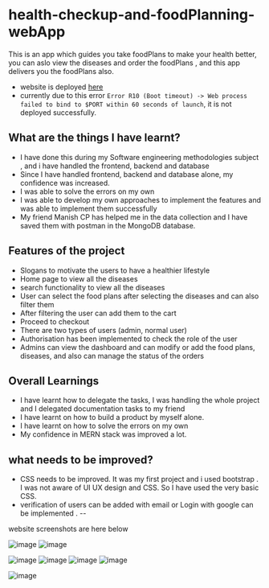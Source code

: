 # health-checkup-and-foodPlanning-webApp
This is an app which guides you take foodPlans to make your health better, you can aslo view the diseases and order the foodPlans , and this app delivers you the foodPlans also.

- website is deployed [here](https://healthify-me-rd.herokuapp.com/)
- currently due to this error `Error R10 (Boot timeout) -> Web process failed to bind to $PORT within 60 seconds of launch`, it is not deployed successfully.

## What are the things I have learnt? 
- I have done this during my Software engineering methodologies subject , and i have handled the frontend, backend and database
- Since I have handled frontend, backend and database alone, my confidence was increased.
- I was able to solve the errors on my own
- I was able to develop my own approaches to implement the features and was able to implement them successfully
- My friend Manish CP has helped me in the data collection and I have saved them with postman in the MongoDB database.

## Features of the project 
- Slogans to motivate the users to have a healthier lifestyle
- Home page to view all the diseases
- search functionality to view all the diseases
- User can select the food plans after selecting the diseases and can also filter them
- After filtering the user can add them to the cart
- Proceed to checkout
- There are two types of users (admin, normal user)
- Authorisation has been implemented to check the role of the user 
- Admins can view the dashboard and can modify or add the food plans, diseases, and also can manage the status of the orders

## Overall Learnings
- I have learnt how to delegate the tasks, I was handling the whole project and I delegated documentation tasks to my friend
- I have learnt on how to build a product by myself alone.
- I have learnt on how to solve the errors on my own
- My confidence in MERN stack was improved a lot.

## what needs to be improved?
- CSS needs to be improved. It was my first project and i used bootstrap . I was not aware of UI UX design and CSS. So I have used the very basic CSS.
- verification of users can be added with email or Login with google can be implemented .
--

website screenshots are here below 

![image](https://user-images.githubusercontent.com/58523134/172038775-97b69432-51da-445c-9b34-3fc3a8d98d2b.png)
![image](https://user-images.githubusercontent.com/58523134/172038781-380fbd6f-338a-461c-b23a-dfcd829d4357.png)

![image](https://user-images.githubusercontent.com/58523134/172038993-918f9edc-dd3d-4632-9dc6-ec30e14d2892.png)
![image](https://user-images.githubusercontent.com/58523134/172038997-f91629ae-d111-4f4f-a262-a9eb3acd022f.png)
![image](https://user-images.githubusercontent.com/58523134/172039003-bd401bf0-a1b5-4387-b14e-e5dd699298ba.png)
![image](https://user-images.githubusercontent.com/58523134/172039011-585ff829-1eeb-412e-b452-39f3f17ab4ac.png)

![image](https://user-images.githubusercontent.com/58523134/172039214-df24cb19-65db-4ccd-baa0-694d5a7a077b.png)
